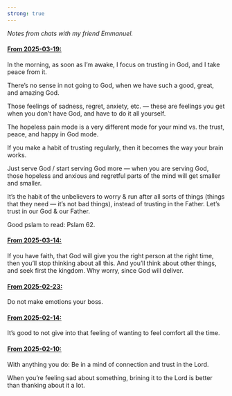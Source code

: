 ```yaml
---
strong: true
---
```


_Notes from chats with my friend Emmanuel._

#### <u>From 2025-03-19:</u>

In the morning, as soon as I’m awake, I focus on trusting in God, and I take peace from it.

There’s no sense in not going to God, when we have such a good, great, and amazing God.

Those feelings of sadness, regret, anxiety, etc. — these are feelings you get when you don’t have God, and have to do it all yourself.

The hopeless pain mode is a very different mode for your mind vs. the trust, peace, and happy in God mode.

If you make a habit of trusting regularly, then it becomes the way your brain works.

Just serve God / start serving God more — when you are serving God, those hopeless and anxious and regretful parts of the mind will get smaller and smaller.

It’s the habit of the unbelievers to worry & run after all sorts of things (things that they need — it’s not bad things), instead of trusting in the Father. Let’s trust in our God & our Father.

Good pslam to read: Pslam 62.

#### <u>From 2025-03-14:</u>

If you have faith, that God will give you the right person at the right time, then you’ll stop thinking about all this. And you’ll think about other things, and seek first the kingdom. Why worry, since God will deliver.

#### <u>From 2025-02-23:</u>

Do not make emotions your boss.

#### <u>From 2025-02-14:</u>

It’s good to not give into that feeling of wanting to feel comfort all the time.

#### <u>From 2025-02-10:</u>

With anything you do: Be in a mind of connection and trust in the Lord.

When you’re feeling sad about something, brining it to the Lord is better than thanking about it a lot.
